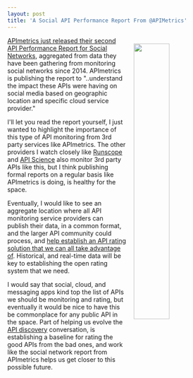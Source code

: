 ```yaml
---
layout: post
title: 'A Social API Performance Report From @APIMetrics'
---
```

<p><a href="http://apimetrics.io/2015/11/03/apimetrics-second-api-performance-report-social-networks/"><img style="padding: 15px;" src="http://kinlane-productions.s3.amazonaws.com/api-evangelist-site/blog/apimetrics-social-api-performance-report.png" alt="" width="40%" align="right" /></a></p>
<p><a href="http://apimetrics.io/2015/11/03/apimetrics-second-api-performance-report-social-networks/">APImetrics just released their second API Performance Report for Social Networks</a>, aggregated from data they have been gathering from monitoring social networks since 2014. APImetrics is publishing the report to "..understand the impact these APIs were having on social media based on geographic location and specific cloud service provider."</p>
<p>I'll let you read the report yourself, I just wanted to highlight the importance of this type of API monitoring from 3rd party services like APImetrics. The other providers I watch closely like <a href="http://apis.how/8nlsropidv">Runscope</a> and <a href="http://apis.how/h1h2mnxnc4">API Science</a> also monitor 3rd party APIs like this, but I think publishing formal reports on a regular basis like APImetrics is doing, is healthy for the space.&nbsp;</p>
<p>Eventually, I would like to see an aggregate location where all API monitoring service providers can publish their data, in a common format, and the larger API community could process, and <a href="http://apievangelist.com/2015/10/31/how-are-we-going-to-create-the-standard-and-poors-and-moodys-for-the-api-economy/">help establish an API rating solution that we can all take advantage of</a>. Historical, and real-time data will be key to establishing the open rating system that we need.</p>
<p>I would say that social, cloud, and messaging apps kind top the list of APIs we should be monitoring and rating, but eventually it would be nice to have this be commonplace for any public API in the space. Part of helping us evolve the <a href="http://discovery.apievangelist.com/">API discovery</a> conversation, is establishing a baseline for rating the good APIs from the bad ones, and work like the social network report from APImetrics helps us get closer to this possible future.</p>
